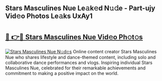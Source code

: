 ## Stars Masculines Nue Le𝚊k𝚎d N𝚞𝚍e - Part-ujy Vid𝚎o Photos Le𝚊ks UxAy1

# <h2><a href="http://fbar8l0.evod.top/?m=Stars+Masculines+Nue">🔗 👉🔴 Stars Masculines Nue Vid𝚎o Ph𝚘t𝚘s</a></h2>

[![Stars Masculines Nue N𝚞d𝚎s](https://i.imgur.com/8V9OHl7.gif)](http://fbar8l0.evod.top/?m=Stars+Masculines+Nue)
Online content creator Stars Masculines Nue who shares lifestyle and dance-themed content, including solo and collaborative dance performances and vlogs. Inspiring individual Stars Masculines Nue, celebrated for their remarkable achievements and commitment to making a positive impact on the world. 
